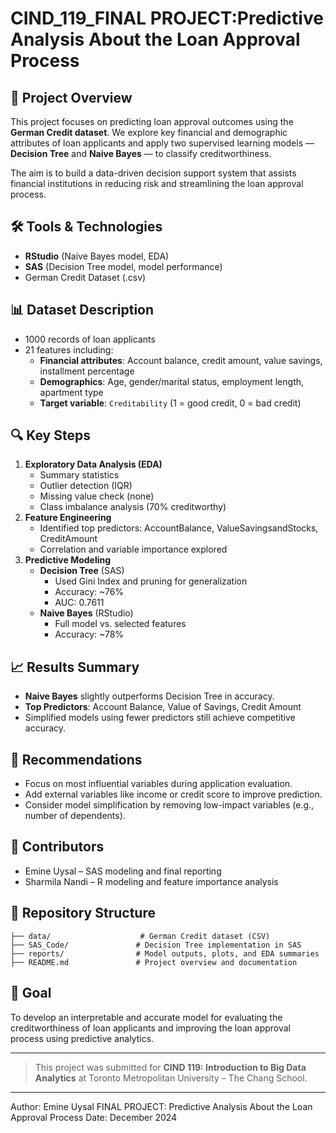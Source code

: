 # CIND_119_FINAL PROJECT:Predictive Analysis About the Loan Approval Process

## 📘 Project Overview
This project focuses on predicting loan approval outcomes using the **German Credit dataset**. We explore key financial and demographic attributes of loan applicants and apply two supervised learning models — **Decision Tree** and **Naive Bayes** — to classify creditworthiness.

The aim is to build a data-driven decision support system that assists financial institutions in reducing risk and streamlining the loan approval process.

## 🛠️ Tools & Technologies
- **RStudio** (Naive Bayes model, EDA)
- **SAS** (Decision Tree model, model performance)
- German Credit Dataset (.csv)

## 📊 Dataset Description
- 1000 records of loan applicants
- 21 features including:
  - **Financial attributes**: Account balance, credit amount, value savings, installment percentage
  - **Demographics**: Age, gender/marital status, employment length, apartment type
  - **Target variable**: `Creditability` (1 = good credit, 0 = bad credit)

## 🔍 Key Steps
1. **Exploratory Data Analysis (EDA)**
   - Summary statistics
   - Outlier detection (IQR)
   - Missing value check (none)
   - Class imbalance analysis (70% creditworthy)
2. **Feature Engineering**
   - Identified top predictors: AccountBalance, ValueSavingsandStocks, CreditAmount
   - Correlation and variable importance explored
3. **Predictive Modeling**
   - **Decision Tree** (SAS)
     - Used Gini Index and pruning for generalization
     - Accuracy: ~76%
     - AUC: 0.7611
   - **Naive Bayes** (RStudio)
     - Full model vs. selected features
     - Accuracy: ~78%

## 📈 Results Summary
- **Naive Bayes** slightly outperforms Decision Tree in accuracy.
- **Top Predictors**: Account Balance, Value of Savings, Credit Amount
- Simplified models using fewer predictors still achieve competitive accuracy.

## 🧠 Recommendations
- Focus on most influential variables during application evaluation.
- Add external variables like income or credit score to improve prediction.
- Consider model simplification by removing low-impact variables (e.g., number of dependents).

## 👥 Contributors
- Emine Uysal – SAS modeling and final reporting
- Sharmila Nandi – R modeling and feature importance analysis

## 📂 Repository Structure
```
├── data/                    # German Credit dataset (CSV)
├── SAS_Code/               # Decision Tree implementation in SAS
├── reports/                # Model outputs, plots, and EDA summaries
├── README.md               # Project overview and documentation
```

## 🎯 Goal
To develop an interpretable and accurate model for evaluating the creditworthiness of loan applicants and improving the loan approval process using predictive analytics.

---

> This project was submitted for **CIND 119: Introduction to Big Data Analytics** at Toronto Metropolitan University – The Chang School.
---
Author: Emine Uysal 
FINAL PROJECT: Predictive Analysis About the Loan Approval Process
Date: December 2024

